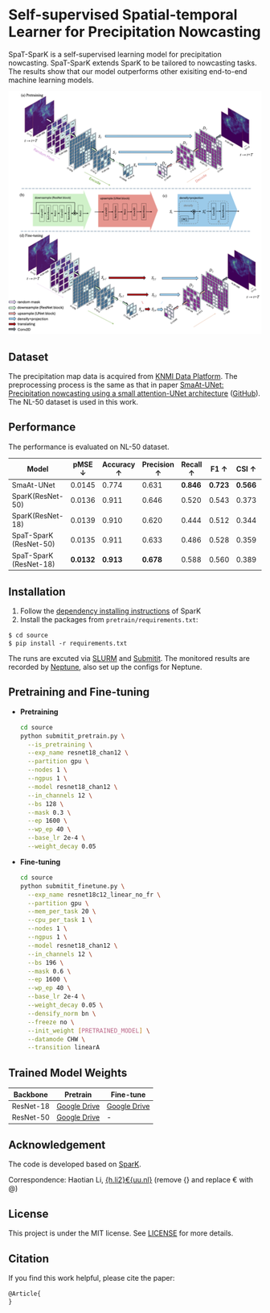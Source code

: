 # Self-supervised Spatial-temporal Learner for Precipitation Nowcasting

SpaT-SparK is a self-supervised learning model for precipitation nowcasting.
SpaT-SparK extends SparK to be tailored to nowcasting tasks.
The results show that our model outperforms other exisiting end-to-end machine learning models.

![schemantic](./fig/schematic_one_1strv.png)

## Dataset

The precipitation map data is acquired from [KNMI Data Platform](https://dataplatform.knmi.nl/). The preprocessing process is the same as that in paper [SmaAt-UNet: Precipitation nowcasting using a small attention-UNet architecture](https://www.sciencedirect.com/science/article/pii/S0167865521000556?via%3Dihub) ([GitHub](https://github.com/HansBambel/SmaAt-UNet)). The NL-50 dataset is used in this work.

## Performance

The performance is evaluated on NL-50 dataset.

| Model         | pMSE ↓  | Accuracy ↑ | Precision ↑ | Recall ↑ | F1 ↑   | CSI ↑  | FAR ↓  | HSS ↑  |
|---------------|---------|------------|-------------|----------|--------|--------|--------|--------|
| SmaAt-UNet    | 0.0145  | 0.774      | 0.631       | **0.846**| **0.723** | **0.566** | 0.368  | **0.269** |
| SparK(ResNet-50)     | 0.0136  | 0.911      | 0.646       | 0.520    | 0.543  | 0.373  | 0.353  | 0.245  |
| SparK(ResNet-18)     | 0.0139  | 0.910      | 0.620       | 0.444    | 0.512  | 0.344  | 0.379  | 0.232  |
| SpaT-SparK (ResNet-50)     | 0.0135  | 0.911      | 0.633       | 0.486    | 0.528  | 0.359  | 0.366  | 0.239  |
| SpaT-SparK (ResNet-18)     | **0.0132** | **0.913** | **0.678**   | 0.588    | 0.560  | 0.389  | **0.321** | 0.255  |


## Installation

1. Follow the [dependency installing instructions](https://github.com/keyu-tian/SparK?tab=readme-ov-file#installation--running) of SparK
2. Install the packages from `pretrain/requirements.txt`:

```shell script
$ cd source
$ pip install -r requirements.txt
```

The runs are excuted via [SLURM](https://slurm.schedmd.com/documentation.html) and [Submitit](https://github.com/facebookincubator/submitit).
The monitored results are recorded by [Neptune](https://neptune.ai/), also set up the configs for Neptune.

## Pretraining and Fine-tuning

- **Pretraining**

  ```bash
  cd source
  python submitit_pretrain.py \
    --is_pretraining \
    --exp_name resnet18_chan12 \
    --partition gpu \
    --nodes 1 \
    --ngpus 1 \
    --model resnet18_chan12 \
    --in_channels 12 \
    --bs 128 \
    --mask 0.3 \
    --ep 1600 \
    --wp_ep 40 \
    --base_lr 2e-4 \
    --weight_decay 0.05
  ```

- **Fine-tuning**
  ```bash
  cd source
  python submitit_finetune.py \
    --exp_name resnet18c12_linear_no_fr \
    --partition gpu \
    --mem_per_task 20 \
    --cpu_per_task 1 \
    --nodes 1 \
    --ngpus 1 \
    --model resnet18_chan12 \
    --in_channels 12 \
    --bs 196 \
    --mask 0.6 \
    --ep 1600 \
    --wp_ep 40 \
    --base_lr 2e-4 \
    --weight_decay 0.05 \
    --densify_norm bn \
    --freeze no \
    --init_weight [PRETRAINED_MODEL] \
    --datamode CHW \
    --transition linearA
    ```

## Trained Model Weights

| Backbone | Pretrain | Fine-tune|
|----------|----------|----------|
| ResNet-18| [Google Drive](https://drive.google.com/file/d/1vv262e_FX562tKLRh7Y6D27BYzzZjKuF/view?usp=sharing) | [Google Drive](https://drive.google.com/file/d/15cs-c5ARaxejxVPP4LK2OX8Qgb3CTlHE/view?usp=sharing) |
| ResNet-50| [Google Drive](https://drive.google.com/file/d/1vb2zg7WYPqcJLVJSk30pH0EJ70Po_zW0/view?usp=sharing) | - |

## Acknowledgement

The code is developed based on [SparK](https://github.com/keyu-tian/SparK).

Correspondence: Haotian Li, [{h.li2}€{uu.nl}](mailto:) (remove {} and replace € with @)

## License

This project is under the MIT license. See [LICENSE](LICENSE) for more details.

## Citation

If you find this work helpful, please cite the paper:

```
@Article{
}
```
